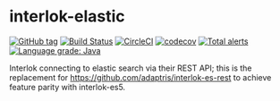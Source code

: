 # interlok-elastic

[![GitHub tag](https://img.shields.io/github/tag/adaptris/interlok-elastic.svg)](https://github.com/adaptris/interlok-elastic/tags) [![Build Status](https://travis-ci.com/adaptris/interlok-elastic.svg?branch=develop)](https://travis-ci.com/adaptris/interlok-elastic) [![CircleCI](https://circleci.com/gh/adaptris/interlok-elastic.svg?style=svg)](https://circleci.com/gh/adaptris/interlok-elastic) [![codecov](https://codecov.io/gh/adaptris/interlok-elastic/branch/develop/graph/badge.svg)](https://codecov.io/gh/adaptris/interlok-elastic) [![Total alerts](https://img.shields.io/lgtm/alerts/g/adaptris/interlok-elastic.svg?logo=lgtm&logoWidth=18)](https://lgtm.com/projects/g/adaptris/interlok-elastic/alerts/) [![Language grade: Java](https://img.shields.io/lgtm/grade/java/g/adaptris/interlok-elastic.svg?logo=lgtm&logoWidth=18)](https://lgtm.com/projects/g/adaptris/interlok-elastic/context:java)

Interlok connecting to elastic search via their REST API; this is the replacement for https://github.com/adaptris/interlok-es-rest to achieve feature parity with interlok-es5.


